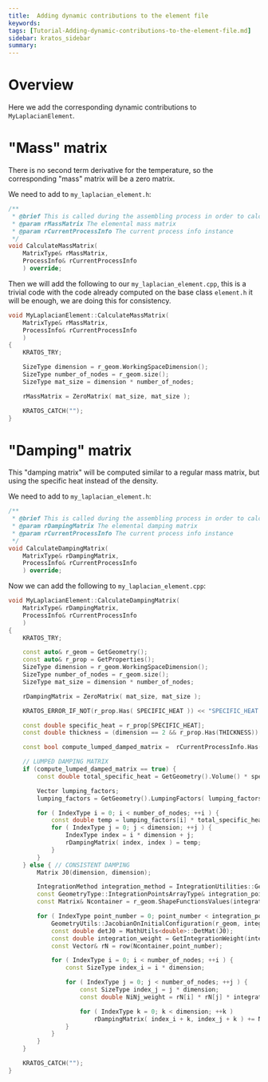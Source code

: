 ```yaml
---
title:  Adding dynamic contributions to the element file
keywords: 
tags: [Tutorial-Adding-dynamic-contributions-to-the-element-file.md]
sidebar: kratos_sidebar
summary: 
---
```


# Overview

Here we add the corresponding dynamic contributions to `MyLaplacianElement`.

# "Mass" matrix

There is no second term derivative for the temperature, so the corresponding "mass" matrix will be a zero matrix. 

We need to add to `my_laplacian_element.h`:

```cpp
/**
 * @brief This is called during the assembling process in order to calculate the elemental mass matrix
 * @param rMassMatrix The elemental mass matrix
 * @param rCurrentProcessInfo The current process info instance
 */
void CalculateMassMatrix(
    MatrixType& rMassMatrix,
    ProcessInfo& rCurrentProcessInfo 
    ) override;
```

Then we will add the following to our `my_laplacian_element.cpp`, this is a trivial code with the code already computed on the base class `element.h` it will be enough, we are doing this for consistency.

```cpp
void MyLaplacianElement::CalculateMassMatrix(
    MatrixType& rMassMatrix,
    ProcessInfo& rCurrentProcessInfo
    )
{
    KRATOS_TRY;

    SizeType dimension = r_geom.WorkingSpaceDimension();
    SizeType number_of_nodes = r_geom.size();
    SizeType mat_size = dimension * number_of_nodes;

    rMassMatrix = ZeroMatrix( mat_size, mat_size );

    KRATOS_CATCH("");
}
```

# "Damping" matrix

This "damping matrix" will be computed similar to a regular mass matrix, but using the specific heat instead of the density.

We need to add to `my_laplacian_element.h`:

```cpp
/**
 * @brief This is called during the assembling process in order to calculate the elemental damping matrix
 * @param rDampingMatrix The elemental damping matrix
 * @param rCurrentProcessInfo The current process info instance
 */
void CalculateDampingMatrix(
    MatrixType& rDampingMatrix,
    ProcessInfo& rCurrentProcessInfo 
    ) override;
```

Now we can add the following to `my_laplacian_element.cpp`:

```cpp
void MyLaplacianElement::CalculateDampingMatrix(
    MatrixType& rDampingMatrix,
    ProcessInfo& rCurrentProcessInfo
    )
{
    KRATOS_TRY;

    const auto& r_geom = GetGeometry();
    const auto& r_prop = GetProperties();
    SizeType dimension = r_geom.WorkingSpaceDimension();
    SizeType number_of_nodes = r_geom.size();
    SizeType mat_size = dimension * number_of_nodes;

    rDampingMatrix = ZeroMatrix( mat_size, mat_size );

    KRATOS_ERROR_IF_NOT(r_prop.Has( SPECIFIC_HEAT )) << "SPECIFIC_HEAT has to be provided for the calculation of the DampingMatrix!" << std::endl;

    const double specific_heat = r_prop[SPECIFIC_HEAT];
    const double thickness = (dimension == 2 && r_prop.Has(THICKNESS)) ? r_prop[THICKNESS] : 1.0;

    const bool compute_lumped_damped_matrix =  rCurrentProcessInfo.Has(COMPUTE_LUMPED_MASS_MATRIX) ? rCurrentProcessInfo[COMPUTE_LUMPED_MASS_MATRIX] : false;

    // LUMPED DAMPING MATRIX
    if (compute_lumped_damped_matrix == true) {
        const double total_specific_heat = GetGeometry().Volume() * specific_heat * thickness;

        Vector lumping_factors;
        lumping_factors = GetGeometry().LumpingFactors( lumping_factors );

        for ( IndexType i = 0; i < number_of_nodes; ++i ) {
            const double temp = lumping_factors[i] * total_specific_heat;
            for ( IndexType j = 0; j < dimension; ++j ) {
                IndexType index = i * dimension + j;
                rDampingMatrix( index, index ) = temp;
            }
        }
    } else { // CONSISTENT DAMPING
        Matrix J0(dimension, dimension);

        IntegrationMethod integration_method = IntegrationUtilities::GetIntegrationMethodForExactMassMatrixEvaluation(r_geom);
        const GeometryType::IntegrationPointsArrayType& integration_points = r_geom.IntegrationPoints( integration_method );
        const Matrix& Ncontainer = r_geom.ShapeFunctionsValues(integration_method);

        for ( IndexType point_number = 0; point_number < integration_points.size(); ++point_number ) {
            GeometryUtils::JacobianOnInitialConfiguration(r_geom, integration_points[point_number], J0);
            const double detJ0 = MathUtils<double>::DetMat(J0);
            const double integration_weight = GetIntegrationWeight(integration_points, point_number, detJ0) * thickness;
            const Vector& rN = row(Ncontainer,point_number);

            for ( IndexType i = 0; i < number_of_nodes; ++i ) {
                const SizeType index_i = i * dimension;

                for ( IndexType j = 0; j < number_of_nodes; ++j ) {
                    const SizeType index_j = j * dimension;
                    const double NiNj_weight = rN[i] * rN[j] * integration_weight * specific_heat;

                    for ( IndexType k = 0; k < dimension; ++k )
                        rDampingMatrix( index_i + k, index_j + k ) += NiNj_weight;
                }
            }
        }
    }

    KRATOS_CATCH("");
}
```
